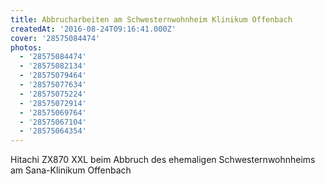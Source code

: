 ```yaml
---
title: Abbrucharbeiten am Schwesternwohnheim Klinikum Offenbach
createdAt: '2016-08-24T09:16:41.000Z'
cover: '28575084474'
photos:
  - '28575084474'
  - '28575082134'
  - '28575079464'
  - '28575077634'
  - '28575075224'
  - '28575072914'
  - '28575069764'
  - '28575067104'
  - '28575064354'
---
```


Hitachi ZX870 XXL beim Abbruch des ehemaligen Schwesternwohnheims am Sana-Klinikum Offenbach